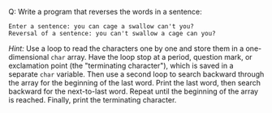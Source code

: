 Q: Write a program that reverses the words in a sentence:

```
Enter a sentence: you can cage a swallow can't you?
Reversal of a sentence: you can't swallow a cage can you?
```

<em>Hint:</em> Use a loop to read the characters one by one and store them in a
one-dimensional `char` array. Have the loop stop at a period, question mark, or
exclamation point (the "terminating character"), which is saved in a separate
`char` variable. Then use a second loop to search backward through the array for
the beginning of the last word. Print the last word, then search backward for
the next-to-last word. Repeat until the beginning of the array is reached.
Finally, print the terminating character.
